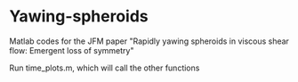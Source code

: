 # Yawing-spheroids
Matlab codes for the JFM paper "Rapidly yawing spheroids in viscous shear flow: Emergent loss of symmetry"

Run time_plots.m, which will call the other functions
